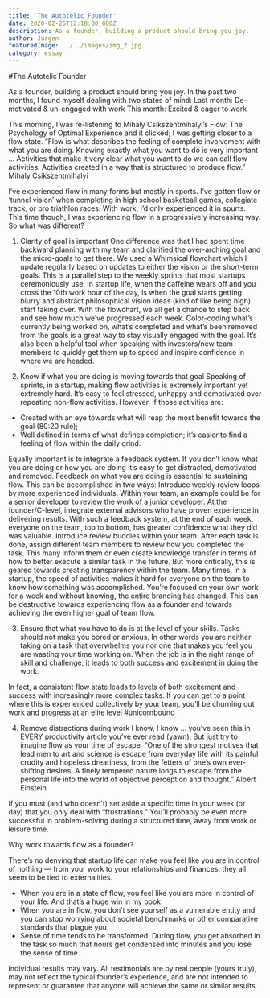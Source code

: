 ```yaml
---
title: 'The Autotelic Founder'
date: 2020-02-25T12:18:00.000Z
description: As a founder, building a product should bring you joy.
author: Jurgen
featuredImage: ../../images/img_2.jpg
category: essay
---
```


#The Autotelic Founder

As a founder, building a product should bring you joy. In the past two months, I found myself dealing with two states of mind:
Last month: De-motivated & un-engaged with work
This month: Excited & eager to work

This morning, I was re-listening to Mihaly Csikszentmihalyi’s Flow: The Psychology of Optimal Experience and it clicked; I was getting closer to a flow state.
“Flow is what describes the feeling of complete involvement with what you are doing. Knowing exactly what you want to do is very important … Activities that make it very clear what you want to do we can call flow activities. Activities created in a way that is structured to produce flow.” Mihaly Csikszentmihalyi

I’ve experienced flow in many forms but mostly in sports. I’ve gotten flow or ‘tunnel vision’ when completing in high school basketball games, collegiate track, or pro triathlon races. With work, I’d only experienced it in spurts. This time though, I was experiencing flow in a progressively increasing way. So what was different?

1. Clarity of goal is important
One difference was that I had spent time backward planning with my team and clarified the over-arching goal and the micro-goals to get there. We used a Whimsical flowchart which I update regularly based on updates to either the vision or the short-term goals. This is a parallel step to the weekly sprints that most startups ceremoniously use. In startup life, when the caffeine wears off and you cross the 10th work hour of the day, is when the goal starts getting blurry and abstract philosophical vision ideas (kind of like being high) start taking over. With the flowchart, we all get a chance to step back and see how much we’ve progressed each week. Color-coding what’s currently being worked on, what’s completed and what’s been removed from the goals is a great way to stay visually engaged with the goal. It’s also been a helpful tool when speaking with investors/new team members to quickly get them up to speed and inspire confidence in where we are headed.

2. Know if what you are doing is moving towards that goal
Speaking of sprints, in a startup, making flow activities is extremely important yet extremely hard. It’s easy to feel stressed, unhappy and demotivated over repeating non-flow activities. However, if those activities are:
- Created with an eye towards what will reap the most benefit towards the goal (80:20 rule);
- Well defined in terms of what defines completion;
it’s easier to find a feeling of flow within the daily grind.

Equally important is to integrate a feedback system. If you don’t know what you are doing or how you are doing it’s easy to get distracted, demotivated and removed. Feedback on what you are doing is essential to sustaining flow. This can be accomplished in two ways:
Introduce weekly review loops by more experienced individuals. Within your team, an example could be for a senior developer to review the work of a junior developer. At the founder/C-level, integrate external advisors who have proven experience in delivering results. With such a feedback system, at the end of each week, everyone on the team, top to bottom, has greater confidence what they did was valuable.
Introduce review buddies within your team. After each task is done, assign different team members to review how you completed the task. This many inform them or even create knowledge transfer in terms of how to better execute a similar task in the future. But more critically, this is geared towards creating transparency within the team. Many times, in a startup, the speed of activities makes it hard for everyone on the team to know how something was accomplished. You’re focused on your own work for a week and without knowing, the entire branding has changed. This can be destructive towards experiencing flow as a founder and towards achieving the even higher goal of team flow.

3. Ensure that what you have to do is at the level of your skills.
Tasks should not make you bored or anxious. In other words you are neither taking on a task that overwhelms you nor one that makes you feel you are wasting your time working on. When the job is in the right range of skill and challenge, it leads to both success and excitement in doing the work.

In fact, a consistent flow state leads to levels of both excitement and success with increasingly more complex tasks. If you can get to a point where this is experienced collectively by your team, you’ll be churning out work and progress at an elite level #unicornbound

4. Remove distractions during work
I know, I know … you’ve seen this in EVERY productivity article you’ve ever read (yawn). But just try to imagine flow as your time of escape.
“One of the strongest motives that lead men to art and science is escape from everyday life with its painful crudity and hopeless dreariness, from the fetters of one’s own ever-shifting desires. A finely tempered nature longs to escape from the personal life into the world of objective perception and thought.” Albert Einstein

If you must (and who doesn’t) set aside a specific time in your week (or day) that you only deal with “frustrations.” You’ll probably be even more successful in problem-solving during a structured time, away from work or leisure time.

Why work towards flow as a founder?

There’s no denying that startup life can make you feel like you are in control of nothing — from your work to your relationships and finances, they all seem to be tied to externalities. 

- When you are in a state of flow, you feel like you are more in control of your life. And that’s a huge win in my book.
- When you are in flow, you don’t see yourself as a vulnerable entity and you can stop worrying about societal benchmarks or other comparative standards that plague you.
- Sense of time tends to be transformed. During flow, you get absorbed in the task so much that hours get condensed into minutes and you lose the sense of time.

Individual results may vary. All testimonials are by real people (yours truly), may not reflect the typical founder’s experience, and are not intended to represent or guarantee that anyone will achieve the same or similar results.
